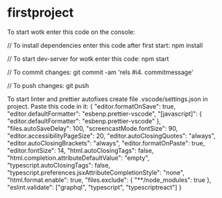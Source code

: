 # firstproject

To start wotk enter this code on the console:

// To install dependencies enter this code after first start:
npm install

// To start dev-server for wotk enter this code:
npm start

// To commit changes:
git commit -am 'rels #i4. commitmessage'

// To push changes:
git push

To start linter and prettier autofixes create file .vscode/settings.json in project. Paste this code in it:
{
  "editor.formatOnSave": true,
  "editor.defaultFormatter": "esbenp.prettier-vscode",
  "[javascript]": {
    "editor.defaultFormatter": "esbenp.prettier-vscode"
  },
  "files.autoSaveDelay": 100,
  "screencastMode.fontSize": 90,
  "editor.accessibilityPageSize": 20,
  "editor.autoClosingQuotes": "always",
  "editor.autoClosingBrackets": "always",
  "editor.formatOnPaste": true,
  "editor.fontSize": 14,
  "html.autoClosingTags": false,
  "html.completion.attributeDefaultValue": "empty",
  "typescript.autoClosingTags": false,
  "typescript.preferences.jsxAttributeCompletionStyle": "none",
  "html.format.enable": true,
  "files.exclude": {
    "**/node_modules": true
  },
  "eslint.validate": ["graphql", "typescript", "typescriptreact"]
}

